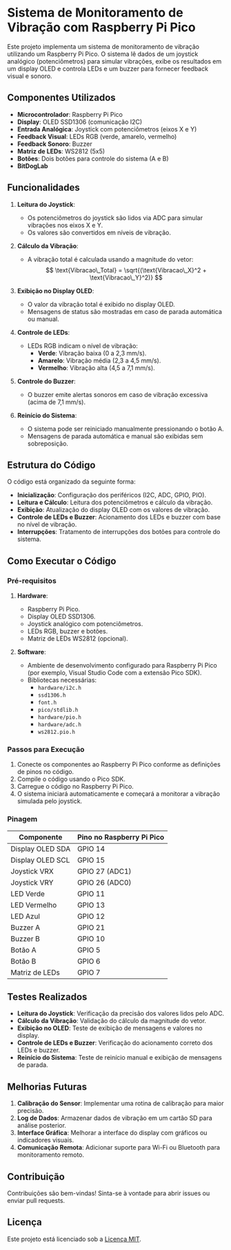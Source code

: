 # Sistema de Monitoramento de Vibração com Raspberry Pi Pico

Este projeto implementa um sistema de monitoramento de vibração utilizando um Raspberry Pi Pico. O sistema lê dados de um joystick analógico (potenciômetros) para simular vibrações, exibe os resultados em um display OLED e controla LEDs e um buzzer para fornecer feedback visual e sonoro.

## Componentes Utilizados
- **Microcontrolador**: Raspberry Pi Pico
- **Display**: OLED SSD1306 (comunicação I2C)
- **Entrada Analógica**: Joystick com potenciômetros (eixos X e Y)
- **Feedback Visual**: LEDs RGB (verde, amarelo, vermelho)
- **Feedback Sonoro**: Buzzer
- **Matriz de LEDs**: WS2812 (5x5)
- **Botões**: Dois botões para controle do sistema (A e B)
- **BitDogLab**

## Funcionalidades
1. **Leitura do Joystick**:
   - Os potenciômetros do joystick são lidos via ADC para simular vibrações nos eixos X e Y.
   - Os valores são convertidos em níveis de vibração.

2. **Cálculo da Vibração**:
   - A vibração total é calculada usando a magnitude do vetor:
$$
\text{Vibracao\_Total} = \sqrt{(\text{Vibracao\_X}^2 + \text{Vibracao\_Y}^2)}
$$


3. **Exibição no Display OLED**:
   - O valor da vibração total é exibido no display OLED.
   - Mensagens de status são mostradas em caso de parada automática ou manual.

4. **Controle de LEDs**:
   - LEDs RGB indicam o nível de vibração:
     - **Verde**: Vibração baixa (0 a 2,3 mm/s).
     - **Amarelo**: Vibração média (2,3 a 4,5 mm/s).
     - **Vermelho**: Vibração alta (4,5 a 7,1 mm/s).

5. **Controle do Buzzer**:
   - O buzzer emite alertas sonoros em caso de vibração excessiva (acima de 7,1 mm/s).

6. **Reinício do Sistema**:
   - O sistema pode ser reiniciado manualmente pressionando o botão A.
   - Mensagens de parada automática e manual são exibidas sem sobreposição.

## Estrutura do Código
O código está organizado da seguinte forma:
- **Inicialização**: Configuração dos periféricos (I2C, ADC, GPIO, PIO).
- **Leitura e Cálculo**: Leitura dos potenciômetros e cálculo da vibração.
- **Exibição**: Atualização do display OLED com os valores de vibração.
- **Controle de LEDs e Buzzer**: Acionamento dos LEDs e buzzer com base no nível de vibração.
- **Interrupções**: Tratamento de interrupções dos botões para controle do sistema.

## Como Executar o Código

### Pré-requisitos
1. **Hardware**:
   - Raspberry Pi Pico.
   - Display OLED SSD1306.
   - Joystick analógico com potenciômetros.
   - LEDs RGB, buzzer e botões.
   - Matriz de LEDs WS2812 (opcional).

2. **Software**:
   - Ambiente de desenvolvimento configurado para Raspberry Pi Pico (por exemplo, Visual Studio Code com a extensão Pico SDK).
   - Bibliotecas necessárias:
     - `hardware/i2c.h`
     - `ssd1306.h`
     - `font.h`
     - `pico/stdlib.h`
     - `hardware/pio.h`
     - `hardware/adc.h`
     - `ws2812.pio.h`

### Passos para Execução
1. Conecte os componentes ao Raspberry Pi Pico conforme as definições de pinos no código.
2. Compile o código usando o Pico SDK.
3. Carregue o código no Raspberry Pi Pico.
4. O sistema iniciará automaticamente e começará a monitorar a vibração simulada pelo joystick.

### Pinagem
| Componente       | Pino no Raspberry Pi Pico |
|------------------|---------------------------|
| Display OLED SDA | GPIO 14                   |
| Display OLED SCL | GPIO 15                   |
| Joystick VRX     | GPIO 27 (ADC1)            |
| Joystick VRY     | GPIO 26 (ADC0)            |
| LED Verde        | GPIO 11                   |
| LED Vermelho     | GPIO 13                   |
| LED Azul         | GPIO 12                   |
| Buzzer A         | GPIO 21                   |
| Buzzer B         | GPIO 10                   |
| Botão A          | GPIO 5                    |
| Botão B          | GPIO 6                    |
| Matriz de LEDs   | GPIO 7                    |

## Testes Realizados
- **Leitura do Joystick**: Verificação da precisão dos valores lidos pelo ADC.
- **Cálculo da Vibração**: Validação do cálculo da magnitude do vetor.
- **Exibição no OLED**: Teste de exibição de mensagens e valores no display.
- **Controle de LEDs e Buzzer**: Verificação do acionamento correto dos LEDs e buzzer.
- **Reinício do Sistema**: Teste de reinício manual e exibição de mensagens de parada.

## Melhorias Futuras
1. **Calibração do Sensor**: Implementar uma rotina de calibração para maior precisão.
2. **Log de Dados**: Armazenar dados de vibração em um cartão SD para análise posterior.
3. **Interface Gráfica**: Melhorar a interface do display com gráficos ou indicadores visuais.
4. **Comunicação Remota**: Adicionar suporte para Wi-Fi ou Bluetooth para monitoramento remoto.

## Contribuição
Contribuições são bem-vindas! Sinta-se à vontade para abrir issues ou enviar pull requests.

## Licença
Este projeto está licenciado sob a [Licença MIT](LICENSE).
